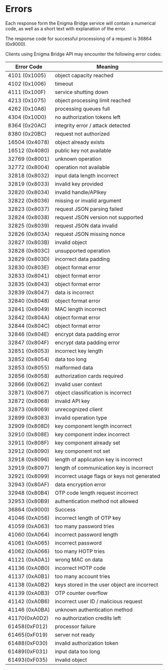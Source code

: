 # Errors

<aside class="notice">Each response form the Enigma Bridge service will contain a numerical code, as well as a short text with explanation of the error. 

The response code for successful processiong of a request is 36864 (0x9000).
</aside>

Clients using Enigma Bridge API may encounter the following error codes:


Error Code | Meaning
---------- | -------
4101 (0x1005) | object capacity reached
4102 (0x1006) | timeout
4111 (0x100F) | service shutting down
4213 (0x1075)  | object processing limit reached
4262 (0x10A6)  | processing queues full
4304 (0x10D0)  | no authorization tokens left
8364 (0x20AC)  | integrity error / attack detected
8380 (0x20BC)  | request not authorized
16504 (0x4078)  | object already exists
16512 (0x4080)  | public key not available
32769 (0x8001)  | unknown operation
32772 (0x8004)  | operation not available
32818 (0x8032)  | input data length incorrect
32819 (0x8033)  | invalid key provided
32820 (0x8034)  | invalid handle/APIkey
32822 (0x8036)  | missing or invalid argument
32823 (0x8037)  | request JSON parsing failed
32824 (0x8038)  | request JSON version not supported
32825 (0x8039)  | request JSON data invalid
32826 (0x803A)  | request JSON missing nonce
32827 (0x803B)  | invalid object
32828 (0x803C)  | unsupported operation
32829 (0x803D)  | incorrect data padding
32830 (0x803E)  | object format error
32833 (0x8041)  | object format error
32835 (0x8043)  | object format error
32839 (0x8047)  | data is incorrect
32840 (0x8048)  | object format error
32841 (0x8049)  | MAC length incorrect
32842 (0x804A)  | object format error
32844 (0x804C)  | object format error
32846 (0x804E)  | encrypt data padding error
32847 (0x804F)  | encrypt data padding error
32851 (0x8053)  | incorrect key length
32852 (0x8054)  | data too long
32853 (0x8055)  | malformed data
32856 (0x8058)  | authorization cards required
32866 (0x8062)  | invalid user context
32871 (0x8067)  | object classification is incorrect
32872 (0x8068)  | invalid API key
32873 (0x8069)  | unrecognized client
32899 (0x8083)  | invalid operation type
32909 (0x808D)  | key component length incorrect
32910 (0x808E)  | key component index incorrect
32911 (0x808F)  | key component already set
32912 (0x8090)  | key component not set
32918 (0x8096)  | length of application key is incorrect
32919 (0x8097)  | length of communication key is incorrect
32921 (0x8099)  | incorrect usage flags or keys not generated
32943 (0x80AF)  | data encryption error
32948 (0x80B4)  | OTP code length request incorrect
32953 (0x80B9)  | authentication method not allowed
36864 (0x9000)  | Success
41046 (0xA056)  | incorrect length of OTP key
41059 (0xA063)  | too many password tries
41060 (0xA064)  | incorrect password length
41061 (0xA065)  | incorrect password
41062 (0xA066)  | too many HOTP tries
41121 (0xA0A1)  | wrong MAC on data
41136 (0xA0B0)  | incorrect HOTP code
41137 (0xA0B1)  | too many account tries
41138 (0xA0B2)  | keys stored in the user object are incorrect
41139 (0xA0B3)  | OTP counter overflow
41142 (0xA0B6)  | incorrect user ID / malicious request
41146 (0xA0BA)  | unknown authentication method
41170(0xA0D2)  | no authorization credits left
61458(0xF012)  | processor failure
61465(0xF019)  | server not ready
61488(0xF030)  | invalid authorization token
61489(0xF031)  | input data too long
61493(0xF035)  | invalid object


